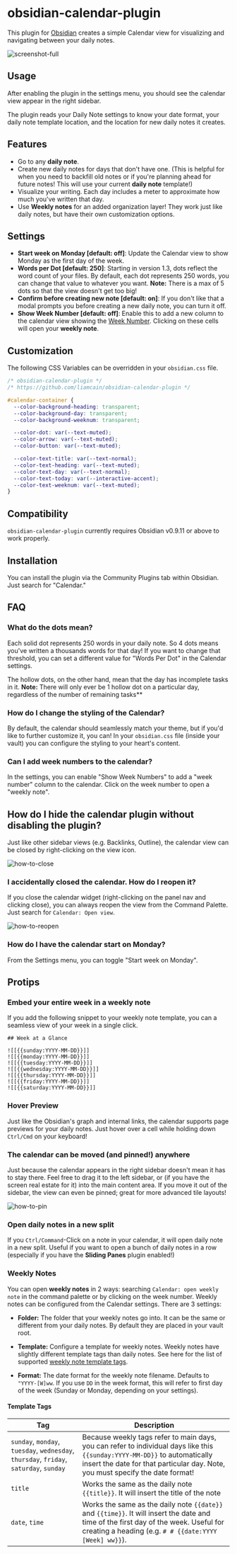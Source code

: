 # obsidian-calendar-plugin

This plugin for [Obsidian](https://obsidian.md/) creates a simple Calendar view for visualizing and navigating between your daily notes.

![screenshot-full](https://raw.githubusercontent.com/liamcain/obsidian-calendar-plugin/master/images/screenshot-full.png)

## Usage

After enabling the plugin in the settings menu, you should see the calendar view appear in the right sidebar.

The plugin reads your Daily Note settings to know your date format, your daily note template location, and the location for new daily notes it creates.

## Features

- Go to any **daily note**.
- Create new daily notes for days that don't have one. (This is helpful for when you need to backfill old notes or if you're planning ahead for future notes! This will use your current **daily note** template!)
- Visualize your writing. Each day includes a meter to approximate how much you've written that day.
- Use **Weekly notes** for an added organization layer! They work just like daily notes, but have their own customization options.

## Settings

- **Start week on Monday [default: off]**: Update the Calendar view to show Monday as the first day of the week.
- **Words per Dot [default: 250]**: Starting in version 1.3, dots reflect the word count of your files. By default, each dot represents 250 words, you can change that value to whatever you want. **Note:** There is a max of 5 dots so that the view doesn't get too big!
- **Confirm before creating new note [default: on]**: If you don't like that a modal prompts you before creating a new daily note, you can turn it off.
- **Show Week Number [default: off]**: Enable this to add a new column to the calendar view showing the [Week Number](https://en.wikipedia.org/wiki/Week#Week_numbering). Clicking on these cells will open your **weekly note**.

## Customization

The following CSS Variables can be overridden in your `obsidian.css` file.

```css
/* obsidian-calendar-plugin */
/* https://github.com/liamcain/obsidian-calendar-plugin */

#calendar-container {
  --color-background-heading: transparent;
  --color-background-day: transparent;
  --color-background-weeknum: transparent;

  --color-dot: var(--text-muted);
  --color-arrow: var(--text-muted);
  --color-button: var(--text-muted);

  --color-text-title: var(--text-normal);
  --color-text-heading: var(--text-muted);
  --color-text-day: var(--text-normal);
  --color-text-today: var(--interactive-accent);
  --color-text-weeknum: var(--text-muted);
}
```

## Compatibility

`obsidian-calendar-plugin` currently requires Obsidian v0.9.11 or above to work properly.

## Installation

You can install the plugin via the Community Plugins tab within Obsidian. Just search for "Calendar."

## FAQ

### What do the dots mean?

Each solid dot represents 250 words in your daily note. So 4 dots means you've written a thousands words for that day! If you want to change that threshold, you can set a different value for "Words Per Dot" in the Calendar settings.

The hollow dots, on the other hand, mean that the day has incomplete tasks in it. **Note:** There will only ever be 1 hollow dot on a particular day, regardless of the number of remaining tasks\*\*

### How do I change the styling of the Calendar?

By default, the calendar should seamlessly match your theme, but if you'd like to further customize it, you can! In your `obsidian.css` file (inside your vault) you can configure the styling to your heart's content.

### Can I add week numbers to the calendar?

In the settings, you can enable "Show Week Numbers" to add a "week number" column to the calendar. Click on the week number to open a "weekly note".

## How do I hide the calendar plugin without disabling the plugin?

Just like other sidebar views (e.g. Backlinks, Outline), the calendar view can be closed by right-clicking on the view icon.

![how-to-close](./images/how-to-close.png)

### I accidentally closed the calendar. How do I reopen it?

If you close the calendar widget (right-clicking on the panel nav and clicking close), you can always reopen the view from the Command Palette. Just search for `Calendar: Open view`.

![how-to-reopen](./images/how-to-reopen.png)

### How do I have the calendar start on Monday?

From the Settings menu, you can toggle "Start week on Monday".

## Protips

### Embed your entire week in a weekly note

If you add the following snippet to your weekly note template, you can a seamless view of your week in a single click.

```
## Week at a Glance

![[{{sunday:YYYY-MM-DD}}]]
![[{{monday:YYYY-MM-DD}}]]
![[{{tuesday:YYYY-MM-DD}}]]
![[{{wednesday:YYYY-MM-DD}}]]
![[{{thursday:YYYY-MM-DD}}]]
![[{{friday:YYYY-MM-DD}}]]
![[{{saturday:YYYY-MM-DD}}]]
```

### Hover Preview

Just like the Obsidian's graph and internal links, the calendar supports page previews for your daily notes. Just hover over a cell while holding down `Ctrl/Cmd` on your keyboard!

### The calendar can be moved (and pinned!) anywhere

Just because the calendar appears in the right sidebar doesn't mean it has to stay there. Feel free to drag it to the left sidebar, or (if you have the screen real estate for it) into the main content area. If you move it out of the sidebar, the view can even be pinned; great for more advanced tile layouts!

![how-to-pin](./images/how-to-pin.png)

### Open daily notes in a new split

If you `Ctrl/Command`-Click on a note in your calendar, it will open daily note in a new split. Useful if you want to open a bunch of daily notes in a row (especially if you have the **Sliding Panes** plugin enabled!)

### Weekly Notes

You can open **weekly notes** in 2 ways: searching `Calendar: open weekly note` in the command palette or by clicking on the week number. Weekly notes can be configured from the Calendar settings. There are 3 settings:

- **Folder:** The folder that your weekly notes go into. It can be the same or different from your daily notes. By default they are placed in your vault root.
- **Template:** Configure a template for weekly notes. Weekly notes have slightly different template tags than daily notes. See here for the list of supported [weekly note template tags](#template-tags).

- **Format:** The date format for the weekly note filename. Defaults to `"YYYY-[W]ww`. If you use `DD` in the week format, this will refer to first day of the week (Sunday or Monday, depending on your settings).

#### Template Tags

| Tag                                                                                    | Description                                                                                                                                                                                                  |
| -------------------------------------------------------------------------------------- | ------------------------------------------------------------------------------------------------------------------------------------------------------------------------------------------------------------ |
| `sunday`, `monday`, `tuesday`, `wednesday`, `thursday`, `friday`, `saturday`, `sunday` | Because weekly tags refer to main days, you can refer to individual days like this `{{sunday:YYYY-MM-DD}}` to automatically insert the date for that particular day. Note, you must specify the date format! |
| `title`                                                                                | Works the same as the daily note `{{title}}`. It will insert the title of the note                                                                                                                           |
| `date`, `time`                                                                         | Works the same as the daily note `{{date}}` and `{{time}}`. It will insert the date and time of the first day of the week. Useful for creating a heading (e.g. `# # {{date:YYYY [Week] ww}}`).               |
